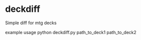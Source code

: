 # deckdiff
Simple diff for mtg decks


example usage python deckdiff.py path_to_deck1 path_to_deck2
